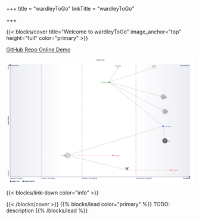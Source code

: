 +++
title = "wardleyToGo"
linkTitle = "wardleyToGo"

+++

{{< blocks/cover title="Welcome to wardleyToGo" image_anchor="top" height="full" color="primary" >}}
<div class="mx-auto">
	<a class="btn btn-lg btn-primary mr-3 mb-4" href="https://github.com/owulveryck/wardleyToGo">
		GitHub Repo <i class="fab fa-github ml-2 "></i>
	</a>
	<a class="btn btn-lg btn-secondary mr-3 mb-4" href="{{< baseurl >}}/demo">
		Online Demo <i class="fas fa-arrow-alt-circle-right ml-2"></i>
	</a>
	<p class="lead mt-5">

[![](illustration.svg)](illustration.wtg)
	</p>
{{< blocks/link-down color="info" >}}
</div>

{{< /blocks/cover >}}
{{% blocks/lead color="primary" %}}
TODO: description
{{% /blocks/lead %}}

